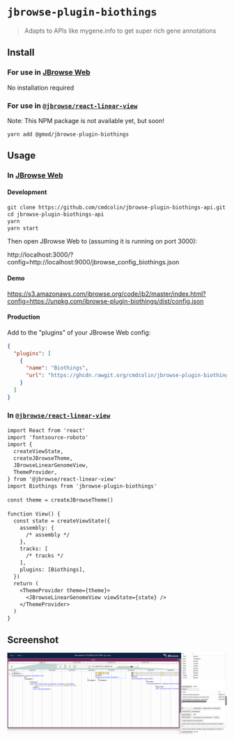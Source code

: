 # `jbrowse-plugin-biothings`

> Adapts to APIs like mygene.info to get super rich gene annotations

## Install

### For use in [JBrowse Web](https://jbrowse.org/jb2/docs/quickstart_web)

No installation required

### For use in [`@jbrowse/react-linear-view`](https://www.npmjs.com/package/@jbrowse/react-linear-genome-view)

Note: This NPM package is not available yet, but soon!

```
yarn add @gmod/jbrowse-plugin-biothings
```

## Usage

### In [JBrowse Web](https://jbrowse.org/jb2/docs/quickstart_web)

#### Development

```
git clone https://github.com/cmdcolin/jbrowse-plugin-biothings-api.git
cd jbrowse-plugin-biothings-api
yarn
yarn start
```

Then open JBrowse Web to (assuming it is running on port 3000):

http://localhost:3000/?config=http://localhost:9000/jbrowse_config_biothings.json

#### Demo

https://s3.amazonaws.com/jbrowse.org/code/jb2/master/index.html?config=https://unpkg.com/jbrowse-plugin-biothings/dist/config.json

#### Production

Add to the "plugins" of your JBrowse Web config:

```json
{
  "plugins": [
    {
      "name": "Biothings",
      "url": "https://ghcdn.rawgit.org/cmdcolin/jbrowse-plugin-biothings-api/master/rawgit/jbrowse-plugin-biothings.umd.production.min.js"
    }
  ]
}
```

### In [`@jbrowse/react-linear-view`](https://www.npmjs.com/package/@jbrowse/react-linear-genome-view)

```tsx
import React from 'react'
import 'fontsource-roboto'
import {
  createViewState,
  createJBrowseTheme,
  JBrowseLinearGenomeView,
  ThemeProvider,
} from '@jbrowse/react-linear-view'
import Biothings from 'jbrowse-plugin-biothings'

const theme = createJBrowseTheme()

function View() {
  const state = createViewState({
    assembly: {
      /* assembly */
    },
    tracks: [
      /* tracks */
    ],
    plugins: [Biothings],
  })
  return (
    <ThemeProvider theme={theme}>
      <JBrowseLinearGenomeView viewState={state} />
    </ThemeProvider>
  )
}
```

## Screenshot

![](img/1.png)
